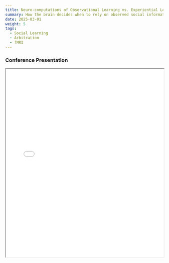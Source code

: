 ```yaml
---
title: Neuro-computations of Observational Learning vs. Experiential Learning
summary: How the brain decides when to rely on observed social information vs. one's own past experience when making decisions?
date: 2025-03-01
weight: 5
tags:
  - Social Learning
  - Arbitration
  - fMRI
---
```


### Conference Presentation
<iframe src="/uploads/OLEL_poster.pdf" width="100%" height="600px"></iframe>
